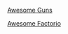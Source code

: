 <script id="usercentrics-cmp" src="https://web.cmp.usercentrics.eu/ui/loader.js" data-settings-id="uCvkHm83H4TXwC" async></script>

[Awesome Guns](https://canadianbeaver.github.io/AwesomeGuns)

[Awesome Factorio](https://canadianbeaver.github.io/AwesomeFactorio)
